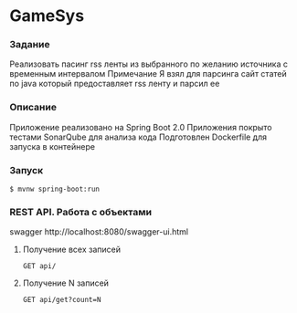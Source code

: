 # GameSys 
### Задание

Реализовать пасинг rss ленты из выбранного по желанию источника с временным интервалом
Примечание
Я взял для парсинга сайт статей по java который предоставляет rss ленту и парсил ее

### Описание

Приложение реализовано на Spring Boot 2.0
Приложения покрыто тестами
SonarQube для анализа кода
Подготовлен Dockerfile для запуска в контейнере

### Запуск
`$ mvnw spring-boot:run`

### REST API. Работа с объектами
swagger http://localhost:8080/swagger-ui.html

1. Получение всех записей

       GET api/
       
2. Получение N записей

       GET api/get?count=N
       
       



